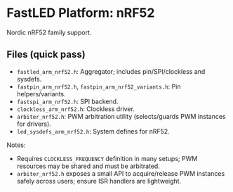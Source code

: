# FastLED Platform: nRF52

Nordic nRF52 family support.

## Files (quick pass)
- `fastled_arm_nrf52.h`: Aggregator; includes pin/SPI/clockless and sysdefs.
- `fastpin_arm_nrf52.h`, `fastpin_arm_nrf52_variants.h`: Pin helpers/variants.
- `fastspi_arm_nrf52.h`: SPI backend.
- `clockless_arm_nrf52.h`: Clockless driver.
- `arbiter_nrf52.h`: PWM arbitration utility (selects/guards PWM instances for drivers).
- `led_sysdefs_arm_nrf52.h`: System defines for nRF52.

Notes:
- Requires `CLOCKLESS_FREQUENCY` definition in many setups; PWM resources may be shared and must be arbitrated.
 - `arbiter_nrf52.h` exposes a small API to acquire/release PWM instances safely across users; ensure ISR handlers are lightweight.
